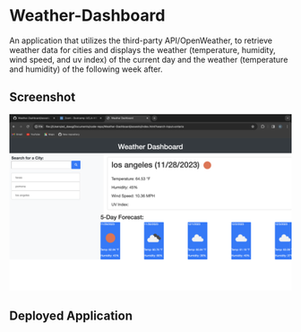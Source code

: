 # Weather-Dashboard
An application that utilizes the third-party API/OpenWeather, to retrieve weather data for cities and displays the weather (temperature, humidity, wind speed, and uv index) of the current day and the weather (temperature and humidity) of the following week after. 

## Screenshot 
![Alt Text](<Images/Screenshot 2023-11-28 at 4.41.58 PM.png>)

## Deployed Application
